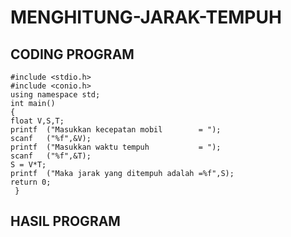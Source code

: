 # MENGHITUNG-JARAK-TEMPUH

## CODING PROGRAM


    #include <stdio.h>
    #include <conio.h>
    using namespace std;
    int main()
    {
    float V,S,T;
    printf  ("Masukkan kecepatan mobil        = ");
    scanf   ("%f",&V);
    printf  ("Masukkan waktu tempuh           = ");
    scanf   ("%f",&T);
    S = V*T;
    printf  ("Maka jarak yang ditempuh adalah =%f",S);
    return 0;
     }
## HASIL PROGRAM
